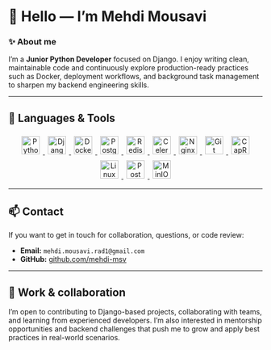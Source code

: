 # 👋 Hello — I’m Mehdi Mousavi

### ✨ About me

I’m a **Junior Python Developer** focused on Django. I enjoy writing clean, maintainable code and continuously explore production-ready practices such as Docker, deployment workflows, and background task management to sharpen my backend engineering skills.

---

## 🧭 Languages & Tools

<p align="center">
  <!-- Python -->
  <a href="https://www.python.org" title="Python">
    <img src="https://cdn.simpleicons.org/python/3776AB" alt="Python" width="36" height="36" style="margin:6px"/>
  </a>

  <!-- Django -->
  <a href="https://www.djangoproject.com/" title="Django">
    <img src="https://cdn.simpleicons.org/django/092E20" alt="Django" width="36" height="36" style="margin:6px"/>
  </a>

  <!-- Docker -->
  <a href="https://www.docker.com/" title="Docker">
    <img src="https://cdn.simpleicons.org/docker/2496ED" alt="Docker" width="36" height="36" style="margin:6px"/>
  </a>

  <!-- PostgreSQL -->
  <a href="https://www.postgresql.org/" title="PostgreSQL">
    <img src="https://cdn.simpleicons.org/postgresql/336791" alt="PostgreSQL" width="36" height="36" style="margin:6px"/>
  </a>

  <!-- Redis -->
  <a href="https://redis.io/" title="Redis">
    <img src="https://cdn.simpleicons.org/redis/D82C20" alt="Redis" width="36" height="36" style="margin:6px"/>
  </a>

  <!-- Celery -->
  <a href="https://docs.celeryq.dev/" title="Celery">
    <img src="https://cdn.simpleicons.org/celery/4B8BBE" alt="Celery" width="36" height="36" style="margin:6px"/>
  </a>

  <!-- Nginx -->
  <a href="https://nginx.org/" title="Nginx">
    <img src="https://cdn.simpleicons.org/nginx/009639" alt="Nginx" width="36" height="36" style="margin:6px"/>
  </a>

  <!-- Git -->
  <a href="https://git-scm.com/" title="Git">
    <img src="https://cdn.simpleicons.org/git/F05032" alt="Git" width="36" height="36" style="margin:6px"/>
  </a>

  <!-- CapRover -->
  <a href="https://caprover.com/" title="CapRover">
    <img src="https://cdn.simpleicons.org/caprover/EF5C26" alt="CapRover" width="36" height="36" style="margin:6px"/>
  </a>

  <!-- Linux -->
  <a href="https://www.kernel.org/" title="Linux">
    <img src="https://cdn.simpleicons.org/linux/000000" alt="Linux" width="36" height="36" style="margin:6px"/>
  </a>

  <!-- Postman -->
  <a href="https://www.postman.com/" title="Postman">
    <img src="https://cdn.simpleicons.org/postman/EF5B25" alt="Postman" width="36" height="36" style="margin:6px"/>
  </a>

  <!-- MinIO -->
  <a href="https://min.io/" title="MinIO">
    <img src="https://cdn.simpleicons.org/minio/C72C48" alt="MinIO" width="36" height="36" style="margin:6px"/>
  </a>
</p>

---

## 📫 Contact

If you want to get in touch for collaboration, questions, or code review:

* **Email:** `mehdi.mousavi.rad1@gmail.com`
* **GitHub:** [github.com/mehdi-msv](https://github.com/mehdi-msv)

---

## 🔎 Work & collaboration

I’m open to contributing to Django-based projects, collaborating with teams, and learning from experienced developers. I’m also interested in mentorship opportunities and backend challenges that push me to grow and apply best practices in real-world scenarios.

<!--
**mehdi-msv/mehdi-msv** is a ✨ _special_ ✨ repository because its `README.md` (this file) appears on your GitHub profile.

Here are some ideas to get you started:

- 🔭 I’m currently working on ...
- 🌱 I’m currently learning ...
- 👯 I’m looking to collaborate on ...
- 🤔 I’m looking for help with ...
- 💬 Ask me about ...
- 📫 How to reach me: ...
- 😄 Pronouns: ...
- ⚡ Fun fact: ...
-->
